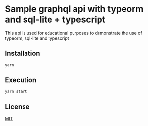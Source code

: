 # Sample graphql api with typeorm and sql-lite + typescript

This api is used for educational purposes to demonstrate the use of typeorm, sql-lite and typescript

## Installation


```bash
yarn
```

## Execution

```bash
yarn start
```

## License
[MIT](https://choosealicense.com/licenses/mit/)